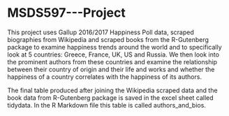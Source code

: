 # MSDS597---Project

This project uses Gallup 2016/2017 Happiness Poll data, scraped biographies from Wikipedia and scraped books from the R-Gutenberg package to examine happiness trends around the world and to specifically look at 5 countries: Greece, France, UK, US and Russia. We then look into the prominent authors from these countries and examine the relationship between their country of origin and their life and works and whether the happiness of a country correlates with the happiness of its authors.

The final table produced after joining the Wikipedia scraped data and the book data from R-Gutenberg package is saved in the excel sheet called tidydata. In the R Markdown file this table is called authors_and_bios.

